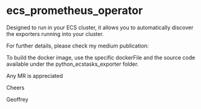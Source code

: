 # ecs_prometheus_operator

Designed to run in your ECS cluster, it allows you to automatically discover the exporters running into your cluster.

For further details, please check my medium publication:

To build the docker image, use the specific dockerFile and the source code available under the python_ecstasks_exporter folder.

Any MR is appreciated

Cheers

Geoffrey
